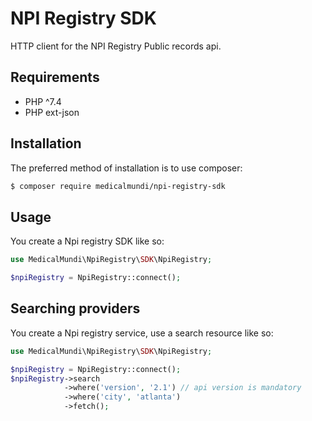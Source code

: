# NPI Registry SDK
HTTP client for the NPI Registry Public records api.

## Requirements

- PHP ^7.4
- PHP ext-json

## Installation

The preferred method of installation is to use composer:

```bash
$ composer require medicalmundi/npi-registry-sdk
```

## Usage

You create a Npi registry SDK like so:

```php
use MedicalMundi\NpiRegistry\SDK\NpiRegistry;

$npiRegistry = NpiRegistry::connect();
```

## Searching providers

You create a Npi registry service,
use a search resource like so:

```php
use MedicalMundi\NpiRegistry\SDK\NpiRegistry;

$npiRegistry = NpiRegistry::connect();
$npiRegistry->search
            ->where('version', '2.1') // api version is mandatory
            ->where('city', 'atlanta')
            ->fetch();
```
